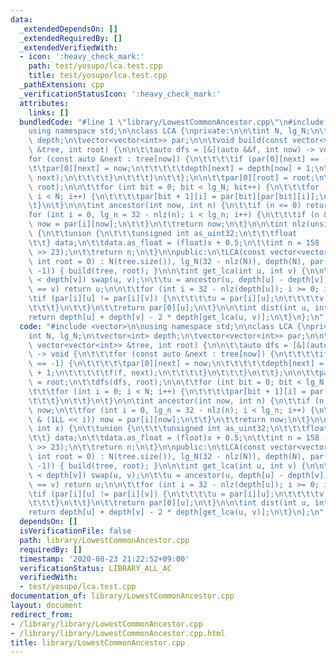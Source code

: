 ```yaml
---
data:
  _extendedDependsOn: []
  _extendedRequiredBy: []
  _extendedVerifiedWith:
  - icon: ':heavy_check_mark:'
    path: test/yosupo/lca.test.cpp
    title: test/yosupo/lca.test.cpp
  _pathExtension: cpp
  _verificationStatusIcon: ':heavy_check_mark:'
  attributes:
    links: []
  bundledCode: "#line 1 \"library/LowestCommonAncestor.cpp\"\n#include <vector>\n\n\
    using namespace std;\n\nclass LCA {\nprivate:\n\n\tint N, lg_N;\n\tvector<int>\
    \ depth;\n\tvector<vector<int>> par;\n\n\tvoid build(const vector<vector<int>>\
    \ &tree, int root) {\n\n\t\tauto dfs = [&](auto &&f, int now) -> void {\n\t\t\t\
    for (const auto &next : tree[now]) {\n\t\t\t\tif (par[0][next] == -1) {\n\t\t\t\
    \t\tpar[0][next] = now;\n\t\t\t\t\tdepth[next] = depth[now] + 1;\n\t\t\t\t\tf(f,\
    \ next);\n\t\t\t\t}\n\t\t\t}\n\t\t};\n\n\t\tpar[0][root] = root;\n\t\tdfs(dfs,\
    \ root);\n\n\t\tfor (int bit = 0; bit < lg_N; bit++) {\n\t\t\tfor (int i = 0;\
    \ i < N; i++) {\n\t\t\t\tpar[bit + 1][i] = par[bit][par[bit][i]];\n\t\t\t}\n\t\
    \t}\n\t}\n\n\tint ancestor(int now, int n) {\n\t\tif (n <= 0) return now;\n\t\t\
    for (int i = 0, lg_n = 32 - nlz(n); i < lg_n; i++) {\n\t\t\tif (n & (1LL << i))\
    \ now = par[i][now];\n\t\t}\n\t\treturn now;\n\t}\n\n\tint nlz(unsigned int x)\
    \ {\n\t\tunion {\n\t\t\tunsigned int as_uint32;\n\t\t\tfloat        as_float;\n\
    \t\t} data;\n\t\tdata.as_float = (float)x + 0.5;\n\t\tint n = 158 - (data.as_uint32\
    \ >> 23);\n\t\treturn n;\n\t}\n\npublic:\n\tLCA(const vector<vector<int>> &tree,\
    \ int root = 0) : N(tree.size()), lg_N(32 - nlz(N)), depth(N), par(lg_N + 1, vector<int>(N,\
    \ -1)) { build(tree, root); }\n\n\tint get_lca(int u, int v) {\n\n\t\tif (depth[u]\
    \ < depth[v]) swap(u, v);\n\t\tu = ancestor(u, depth[u] - depth[v]);\n\t\tif (u\
    \ == v) return u;\n\n\t\tfor (int i = 32 - nlz(depth[u]); i >= 0; i--) {\n\t\t\
    \tif (par[i][u] != par[i][v]) {\n\t\t\t\tu = par[i][u];\n\t\t\t\tv = par[i][v];\n\
    \t\t\t}\n\t\t}\n\t\treturn par[0][u];\n\t}\n\n\tint dist(int u, int v) {\n\t\t\
    return depth[u] + depth[v] - 2 * depth[get_lca(u, v)];\n\t}\n};\n"
  code: "#include <vector>\n\nusing namespace std;\n\nclass LCA {\nprivate:\n\n\t\
    int N, lg_N;\n\tvector<int> depth;\n\tvector<vector<int>> par;\n\n\tvoid build(const\
    \ vector<vector<int>> &tree, int root) {\n\n\t\tauto dfs = [&](auto &&f, int now)\
    \ -> void {\n\t\t\tfor (const auto &next : tree[now]) {\n\t\t\t\tif (par[0][next]\
    \ == -1) {\n\t\t\t\t\tpar[0][next] = now;\n\t\t\t\t\tdepth[next] = depth[now]\
    \ + 1;\n\t\t\t\t\tf(f, next);\n\t\t\t\t}\n\t\t\t}\n\t\t};\n\n\t\tpar[0][root]\
    \ = root;\n\t\tdfs(dfs, root);\n\n\t\tfor (int bit = 0; bit < lg_N; bit++) {\n\
    \t\t\tfor (int i = 0; i < N; i++) {\n\t\t\t\tpar[bit + 1][i] = par[bit][par[bit][i]];\n\
    \t\t\t}\n\t\t}\n\t}\n\n\tint ancestor(int now, int n) {\n\t\tif (n <= 0) return\
    \ now;\n\t\tfor (int i = 0, lg_n = 32 - nlz(n); i < lg_n; i++) {\n\t\t\tif (n\
    \ & (1LL << i)) now = par[i][now];\n\t\t}\n\t\treturn now;\n\t}\n\n\tint nlz(unsigned\
    \ int x) {\n\t\tunion {\n\t\t\tunsigned int as_uint32;\n\t\t\tfloat        as_float;\n\
    \t\t} data;\n\t\tdata.as_float = (float)x + 0.5;\n\t\tint n = 158 - (data.as_uint32\
    \ >> 23);\n\t\treturn n;\n\t}\n\npublic:\n\tLCA(const vector<vector<int>> &tree,\
    \ int root = 0) : N(tree.size()), lg_N(32 - nlz(N)), depth(N), par(lg_N + 1, vector<int>(N,\
    \ -1)) { build(tree, root); }\n\n\tint get_lca(int u, int v) {\n\n\t\tif (depth[u]\
    \ < depth[v]) swap(u, v);\n\t\tu = ancestor(u, depth[u] - depth[v]);\n\t\tif (u\
    \ == v) return u;\n\n\t\tfor (int i = 32 - nlz(depth[u]); i >= 0; i--) {\n\t\t\
    \tif (par[i][u] != par[i][v]) {\n\t\t\t\tu = par[i][u];\n\t\t\t\tv = par[i][v];\n\
    \t\t\t}\n\t\t}\n\t\treturn par[0][u];\n\t}\n\n\tint dist(int u, int v) {\n\t\t\
    return depth[u] + depth[v] - 2 * depth[get_lca(u, v)];\n\t}\n};\n"
  dependsOn: []
  isVerificationFile: false
  path: library/LowestCommonAncestor.cpp
  requiredBy: []
  timestamp: '2020-08-23 21:22:52+09:00'
  verificationStatus: LIBRARY_ALL_AC
  verifiedWith:
  - test/yosupo/lca.test.cpp
documentation_of: library/LowestCommonAncestor.cpp
layout: document
redirect_from:
- /library/library/LowestCommonAncestor.cpp
- /library/library/LowestCommonAncestor.cpp.html
title: library/LowestCommonAncestor.cpp
---
```

